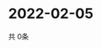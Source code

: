 # 2022-02-05
  共 0条

  <!-- BEGIN -->
  <!-- 最后更新时间Sat Feb 05 2022 08:07:30 GMT+0000 (Coordinated Universal Time) -->
  
  <!-- END -->
  
  